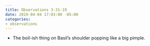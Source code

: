 ```yaml
---
title: Observations 3-31-19
date: 2019-04-04 17:03:00 -05:00
categories:
- observations
---
```


- The boil-ish thing on Basil’s shoulder popping like a big pimple.